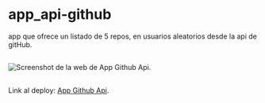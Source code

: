 # app_api-github
app que ofrece un listado de 5 repos, en usuarios aleatorios desde la api de gitHub.

##
![Screenshot de la web de App Github Api.](https://i.ibb.co/jRMps8t/Captura-de-pantalla-48.png)
##
Link al deploy:  [App Github Api](https://app-api-github.vercel.app/).
